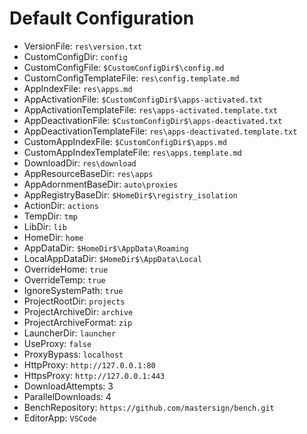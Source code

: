 ﻿# Default Configuration

* VersionFile: `res\version.txt`
* CustomConfigDir: `config`
* CustomConfigFile: `$CustomConfigDir$\config.md`
* CustomConfigTemplateFile: `res\config.template.md`
* AppIndexFile: `res\apps.md`
* AppActivationFile: `$CustomConfigDir$\apps-activated.txt`
* AppActivationTemplateFile: `res\apps-activated.template.txt`
* AppDeactivationFile: `$CustomConfigDir$\apps-deactivated.txt`
* AppDeactivationTemplateFile: `res\apps-deactivated.template.txt`
* CustomAppIndexFile: `$CustomConfigDir$\apps.md`
* CustomAppIndexTemplateFile: `res\apps.template.md`
* DownloadDir: `res\download`
* AppResourceBaseDir: `res\apps`
* AppAdornmentBaseDir: `auto\proxies`
* AppRegistryBaseDir: `$HomeDir$\registry_isolation`
* ActionDir: `actions`
* TempDir: `tmp`
* LibDir: `lib`
* HomeDir: `home`
* AppDataDir: `$HomeDir$\AppData\Roaming`
* LocalAppDataDir: `$HomeDir$\AppData\Local`
* OverrideHome: `true`
* OverrideTemp: `true`
* IgnoreSystemPath: `true`
* ProjectRootDir: `projects`
* ProjectArchiveDir: `archive`
* ProjectArchiveFormat: `zip`
* LauncherDir: `launcher`
* UseProxy: `false`
* ProxyBypass: `localhost`
* HttpProxy: `http://127.0.0.1:80`
* HttpsProxy: `http://127.0.0.1:443`
* DownloadAttempts: 3
* ParallelDownloads: 4
* BenchRepository: `https://github.com/mastersign/bench.git`
* EditorApp: `VSCode`
